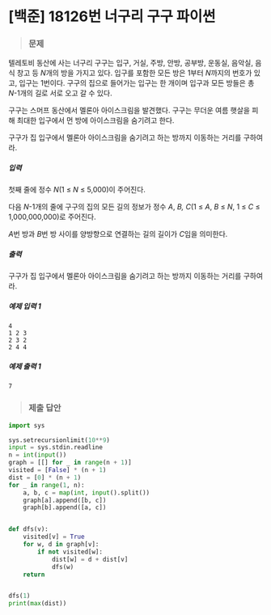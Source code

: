 # [백준] 18126번 너구리 구구 파이썬

> ### 문제

텔레토비 동산에 사는 너구리 구구는 입구, 거실, 주방, 안방, 공부방, 운동실, 음악실, 음식 창고 등 *N*개의 방을 가지고 있다. 입구를 포함한 모든 방은 1부터 *N*까지의 번호가 있고, 입구는 1번이다. 구구의 집으로 들어가는 입구는 한 개이며 입구과 모든 방들은 총 *N*-1개의 길로 서로 오고 갈 수 있다.

구구는 스머프 동산에서 멜론아 아이스크림을 발견했다. 구구는 무더운 여름 햇살을 피해 최대한 입구에서 먼 방에 아이스크림을 숨기려고 한다.

구구가 집 입구에서 멜론아 아이스크림을 숨기려고 하는 방까지 이동하는 거리를 구하여라.

##### 입력

첫째 줄에 정수 *N*(1 ≤ *N* ≤ 5,000)이 주어진다.

다음 *N*-1개의 줄에 구구의 집의 모든 길의 정보가 정수 *A*, *B,* *C*(1 ≤ *A*, *B* ≤ *N*, 1 ≤ *C* ≤ 1,000,000,000)로 주어진다.

*A*번 방과 *B*번 방 사이를 양방향으로 연결하는 길의 길이가 *C*임을 의미한다.

##### 출력

구구가 집 입구에서 멜론아 아이스크림을 숨기려고 하는 방까지 이동하는 거리를 구하여라.

##### 예제 입력 1

```
4
1 2 3
2 3 2
2 4 4
```

##### 예제 출력 1

```
7
```

> ### 제출 답안

```python
import sys

sys.setrecursionlimit(10**9)
input = sys.stdin.readline
n = int(input())
graph = [[] for _ in range(n + 1)]
visited = [False] * (n + 1)
dist = [0] * (n + 1)
for _ in range(1, n):
    a, b, c = map(int, input().split())
    graph[a].append([b, c])
    graph[b].append([a, c])


def dfs(v):
    visited[v] = True
    for w, d in graph[v]:
        if not visited[w]:
            dist[w] = d + dist[v]
            dfs(w)
    return


dfs(1)
print(max(dist))
```